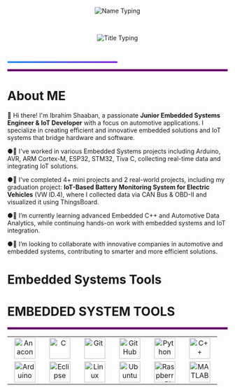 <!-- الاسم -->
<p align="center">
  <img src="https://readme-typing-svg.herokuapp.com?font=Fira+Code&size=32&duration=3000&pause=1000&color=1E90FF&center=true&width=700&lines=Ibrahim+Shaaban" alt="Name Typing" />
</p>

<br>

<!-- العنوان -->
<p align="center">
  <img src="https://readme-typing-svg.herokuapp.com?font=Fira+Code&size=24&duration=3000&pause=1000&color=FF5733,FF8D1A&center=true&width=700&lines=Junior+Embedded+Engineer+And+IoT+Developer;Automotive+Engineer" alt="Title Typing" />
</p>

<br>

<!-- خط الفاصل بين السكشنات -->
<p align="center">
  <div style="background: linear-gradient(to right, #1E90FF, #8A2BE2); height: 4px; width: 50%; border-radius: 2px;"></div>
</p>
<hr style="border: 2px solid purple;">

# **About ME**


👋 Hi there! I'm Ibrahim Shaaban, a passionate **Junior Embedded Systems Engineer & IoT Developer** with a focus on automotive applications. I specialize in creating efficient and innovative embedded solutions and IoT systems that bridge hardware and software.  

●🔭 I've worked in various Embedded Systems projects including Arduino, AVR, ARM Cortex-M, ESP32, STM32, Tiva C, collecting real-time data and integrating IoT solutions.  

●🤖 I've completed 4+ mini projects and 2 real-world projects, including my graduation project: **IoT-Based Battery Monitoring System for Electric Vehicles** (VW ID.4), where I collected data via CAN Bus & OBD-II and visualized it using ThingsBoard.    

●🌱 I’m currently learning advanced Embedded C++ and Automotive Data Analytics, while continuing hands-on work with embedded systems and IoT integration.  

●🤝 I’m looking to collaborate with innovative companies in automotive and embedded systems, contributing to smarter and more efficient solutions.

# Embedded Systems Tools
# EMBEDDED SYSTEM TOOLS
<hr style="border: 2px solid purple;">

<table>
<tr>
<td align="center" width="64">
<img src="https://cdn.jsdelivr.net/gh/devicons/devicon@latest/icons/anaconda/anaconda-original.svg" width="48" height="48" alt="Anaconda" />
</td>
<td align="center" width="64">
<img src="https://cdn.jsdelivr.net/gh/devicons/devicon@latest/icons/c/c-original.svg" width="48" height="48" alt="C" />
</td>
<td align="center" width="64">
<img src="https://cdn.jsdelivr.net/gh/devicons/devicon@latest/icons/git/git-plain.svg" width="48" height="48" alt="Git" />
</td>
<td align="center" width="64">
<img src="https://cdn.jsdelivr.net/gh/devicons/devicon@latest/icons/github/github-original.svg" width="48" height="48" alt="GitHub" />
</td>
<td align="center" width="64">
<img src="https://cdn.jsdelivr.net/gh/devicons/devicon@latest/icons/python/python-original.svg" width="48" height="48" alt="Python" />
</td>
<td align="center" width="64">
<img src="https://cdn.jsdelivr.net/gh/devicons/devicon@latest/icons/cplusplus/cplusplus-original.svg" width="48" height="48" alt="C++" />
</td>
</tr>
<tr>
<td align="center" width="64">
<img src="https://cdn.jsdelivr.net/gh/devicons/devicon@latest/icons/arduino/arduino-original.svg" width="48" height="48" alt="Arduino" />
</td>
<td align="center" width="64">
<img src="https://cdn.jsdelivr.net/gh/devicons/devicon@latest/icons/eclipse/eclipse-original.svg" width="48" height="48" alt="Eclipse" />
</td>
<td align="center" width="64">
<img src="https://cdn.jsdelivr.net/gh/devicons/devicon@latest/icons/linux/linux-original.svg" width="48" height="48" alt="Linux" />
</td>
<td align="center" width="64">
<img src="https://cdn.jsdelivr.net/gh/devicons/devicon@latest/icons/ubuntu/ubuntu-original.svg" width="48" height="48" alt="Ubuntu" />
</td>
<td align="center" width="64">
<img src="https://cdn.jsdelivr.net/gh/devicons/devicon@latest/icons/raspberrypi/raspberrypi-original.svg" width="48" height="48" alt="Raspberry Pi" />
</td>
<td align="center" width="64">
<img src="https://cdn.jsdelivr.net/gh/devicons/devicon@latest/icons/matlab/matlab-original.svg" width="48" height="48" alt="MATLAB" />
</td>
</tr>
</table>

